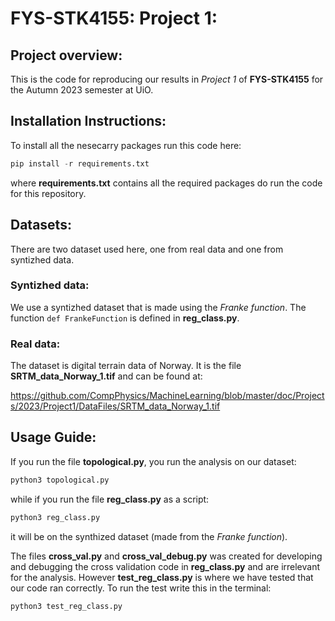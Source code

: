 # FYS-STK4155: Project 1:


## Project overview:
This is the code for reproducing our results in _Project 1_ of **FYS-STK4155** for the Autumn 2023 semester at UiO.


## Installation Instructions:
To install all the nesecarry packages run this code here:

```Python
pip install -r requirements.txt
```

where **requirements.txt** contains all the required packages do run the code for this repository.


## Datasets:
There are two dataset used here, one from real data and one from syntizhed data.

### Syntizhed data:
We use a syntizhed dataset that is made using the _Franke function_. The function `def FrankeFunction` is defined in **reg_class.py**.

### Real data:
The dataset is digital terrain data of Norway. It is the file **SRTM_data_Norway_1.tif** and can be found at:

[https://github.com/CompPhysics/MachineLearning/blob/master/doc/Projects/2023/Project1/DataFiles/SRTM_data_Norway_1.tif
](https://github.com/CompPhysics/MachineLearning/blob/master/doc/Projects/2023/Project1/DataFiles/SRTM_data_Norway_1.tif
)



## Usage Guide:
If you run the file **topological.py**, you run the analysis on our dataset:

```Python
python3 topological.py
```

while if you run the file **reg_class.py** as a script:

```Python
python3 reg_class.py
```

it will be on the synthized dataset (made from the _Franke function_).

The files **cross_val.py** and **cross_val_debug.py** was created for developing and debugging the cross validation code in **reg_class.py** and are irrelevant for the analysis. However **test_reg_class.py** is where we have tested that our code ran correctly. To run the test write this in the terminal:

```Python
python3 test_reg_class.py
```